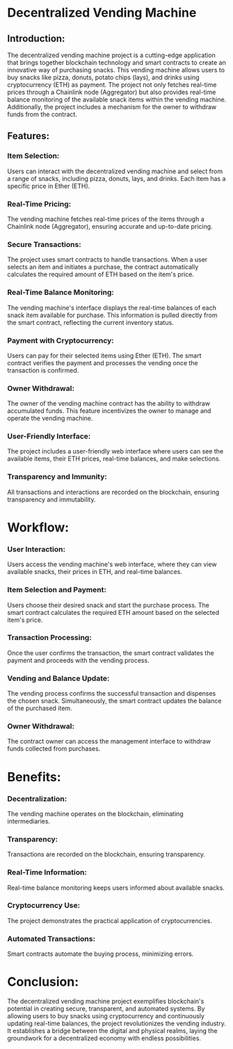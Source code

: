 # Decentralized Vending Machine

## Introduction:
The decentralized vending machine project is a cutting-edge application that brings together blockchain technology and smart contracts to create an innovative way of purchasing snacks. This vending machine allows users to buy snacks like pizza, donuts, potato chips (lays), and drinks using cryptocurrency (ETH) as payment. The project not only fetches real-time prices through a Chainlink node (Aggregator) but also provides real-time balance monitoring of the available snack items within the vending machine. Additionally, the project includes a mechanism for the owner to withdraw funds from the contract.

## Features:

### Item Selection:
Users can interact with the decentralized vending machine and select from a range of snacks, including pizza, donuts, lays, and drinks. Each item has a specific price in Ether (ETH).

### Real-Time Pricing:
The vending machine fetches real-time prices of the items through a Chainlink node (Aggregator), ensuring accurate and up-to-date pricing.

### Secure Transactions:
The project uses smart contracts to handle transactions. When a user selects an item and initiates a purchase, the contract automatically calculates the required amount of ETH based on the item's price.

### Real-Time Balance Monitoring:
The vending machine's interface displays the real-time balances of each snack item available for purchase. This information is pulled directly from the smart contract, reflecting the current inventory status.

### Payment with Cryptocurrency:
Users can pay for their selected items using Ether (ETH). The smart contract verifies the payment and processes the vending once the transaction is confirmed.

### Owner Withdrawal:
The owner of the vending machine contract has the ability to withdraw accumulated funds. This feature incentivizes the owner to manage and operate the vending machine.

### User-Friendly Interface:
The project includes a user-friendly web interface where users can see the available items, their ETH prices, real-time balances, and make selections.

### Transparency and Immunity:
All transactions and interactions are recorded on the blockchain, ensuring transparency and immutability.

# Workflow:

### User Interaction:
Users access the vending machine's web interface, where they can view available snacks, their prices in ETH, and real-time balances.

### Item Selection and Payment:
Users choose their desired snack and start the purchase process. The smart contract calculates the required ETH amount based on the selected item's price.

### Transaction Processing:
Once the user confirms the transaction, the smart contract validates the payment and proceeds with the vending process.

### Vending and Balance Update:
The vending process confirms the successful transaction and dispenses the chosen snack. Simultaneously, the smart contract updates the balance of the purchased item.

### Owner Withdrawal:
The contract owner can access the management interface to withdraw funds collected from purchases.

# Benefits:

### Decentralization:
The vending machine operates on the blockchain, eliminating intermediaries.

### Transparency: 
Transactions are recorded on the blockchain, ensuring transparency.
### Real-Time Information:
Real-time balance monitoring keeps users informed about available snacks.
### Cryptocurrency Use: 
The project demonstrates the practical application of cryptocurrencies.
### Automated Transactions: 
Smart contracts automate the buying process, minimizing errors.
# Conclusion:
The decentralized vending machine project exemplifies blockchain's potential in creating secure, transparent, and automated systems. By allowing users to buy snacks using cryptocurrency and continuously updating real-time balances, the project revolutionizes the vending industry. It establishes a bridge between the digital and physical realms, laying the groundwork for a decentralized economy with endless possibilities.
